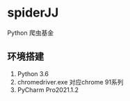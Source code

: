 # spiderJJ
Python 爬虫基金

## 环境搭建
1. Python 3.6
2. chromedriver.exe 对应chrome 91系列
3. PyCharm Pro2021.1.2
